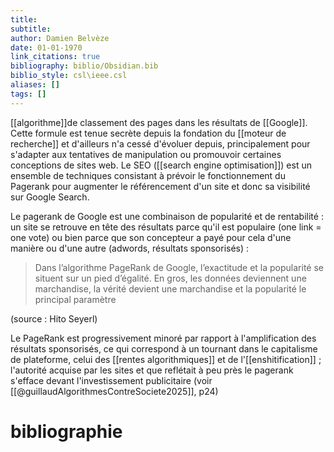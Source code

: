 ```yaml
---
title: 
subtitle:
author: Damien Belvèze
date: 01-01-1970
link_citations: true
bibliography: biblio/Obsidian.bib
biblio_style: csl\ieee.csl
aliases: []
tags: []
---
```


[[algorithme]]de classement des pages dans les résultats de [[Google]]. Cette formule est tenue secrète depuis la fondation du [[moteur de recherche]] et d'ailleurs n'a cessé d'évoluer depuis, principalement pour s'adapter aux tentatives de manipulation ou promouvoir certaines conceptions de sites web. Le SEO ([[search engine optimisation]]) est un ensemble de techniques consistant à prévoir le fonctionnement du Pagerank pour augmenter le référencement d'un site et donc sa visibilité sur Google Search.

Le pagerank de Google est une combinaison de popularité et de rentabilité : 
un site se retrouve en tête des résultats parce qu'il est populaire (one link = one vote) ou bien parce que son concepteur a payé pour cela d'une manière ou d'une autre (adwords, résultats sponsorisés) : 

>Dans l’algorithme PageRank de Google, l’exactitude et la popularité se situent sur un pied d’égalité. En gros, les données deviennent une marchandise, la vérité devient une marchandise et la popularité le principal paramètre

(source : Hito Seyerl)

Le PageRank est progressivement minoré par rapport à l'amplification des résultats sponsorisés, ce qui correspond à un tournant dans le capitalisme de plateforme, celui des [[rentes algorithmiques]] et de l'[[enshitification]] ; l'autorité acquise par les sites et que reflétait à peu près le pagerank s'efface devant l'investissement publicitaire (voir [[@guillaudAlgorithmesContreSociete2025]], p24)





# bibliographie

